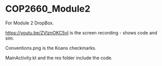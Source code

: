 # COP2660_Module2
For Module 2 DropBox.

https://youtu.be/ZVlznOKC5vI is the screen recording - shows code and sim.

Conventions.png is the Koans checkmarks.

MainActivity.kt and the res folder include the code.
